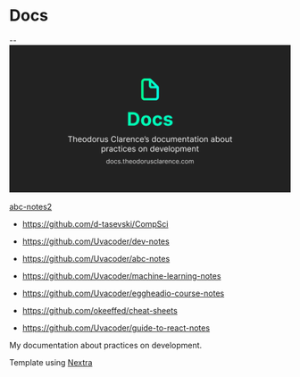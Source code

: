 # Docs
--
![Docs OG](public/og.jpg)

[abc-notes2](https://github.com/Uvacoder/abc-notes2)

- https://github.com/d-tasevski/CompSci

- https://github.com/Uvacoder/dev-notes

- https://github.com/Uvacoder/abc-notes

- https://github.com/Uvacoder/machine-learning-notes

- https://github.com/Uvacoder/eggheadio-course-notes

- https://github.com/okeeffed/cheat-sheets

- https://github.com/Uvacoder/guide-to-react-notes

My documentation about practices on development.

Template using [Nextra](https://nextra.vercel.app)
